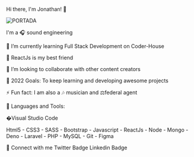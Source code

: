 Hi there, I'm Jonathan! 👋 

![PORTADA](https://user-images.githubusercontent.com/91910562/155451751-9f996789-9739-4724-9d6d-deacaacd1dc2.png)


I'm a  🎧 sound engineering

📖 I’m currently learning Full Stack Development on Coder-House

💓 ReactJs is my best friend

👯 I’m looking to collaborate with other content creators

🥅 2022 Goals: To keep learning and developing awesome projects

⚡ Fun fact: I am also a 🎶 musician and ⚖️federal agent

🧰 Languages and Tools:

�Visual Studio Code

Html5 - CSS3 - SASS - Bootstrap - Javascript - ReactJs - Node - Mongo - Deno - Laravel - PHP - MySQL - Git - Figma

💬 Connect with me
Twitter Badge Linkedin Badge
